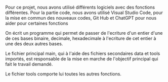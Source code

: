 Pour ce projet, nous avons utilisé différents logiciels avec des fonctions différentes. Pour la partie code, nous avons 
utilisé Visual Studio Code, pour la mise en commun des nouveaux codes, Git Hub et ChatGPT pour nous aider pour certaines fonctions

On écrit un programme qui permet de passer de l'ecriture d'un entier d'une de ces bases binaire, decimale, hexadecimale
à l'ecriture de cet entier à une des deux autres bases.

Le fichier principal main, qui à l'aide des fichiers secondaires data et tools importés, 
est responsable de la mise en marche de l'objectif principal qui fait le travail demandé.

Le fichier tools comporte lui toutes les autres fonctions. 